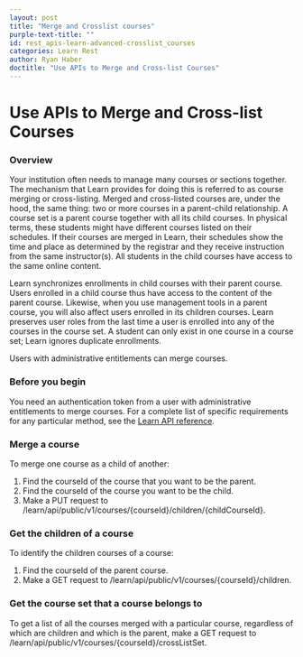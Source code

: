 ```yaml
---
layout: post
title: "Merge and Crosslist courses"
purple-text-title: ""
id: rest_apis-learn-advanced-crosslist_courses
categories: Learn Rest
author: Ryan Haber
doctitle: "Use APIs to Merge and Cross-list Courses"
---
```


# Use APIs to Merge and Cross-list Courses 

### Overview

Your institution often needs to manage many courses or sections together. The
mechanism that Learn provides for doing this is referred to as
course merging or cross-listing. Merged and cross-listed courses are, under
the hood, the same thing: two or more courses in a parent-child relationship.
A course set is a parent course together with all its child courses. In
physical terms, these students might have different courses listed on their
schedules. If their courses are merged in Learn, their schedules show the time
and place as determined by the registrar and they receive instruction from the
same instructor(s). All students in the child courses have access to the same
online content.

Learn synchronizes enrollments in child courses with their parent
course. Users enrolled in a child course thus have access to the content of
the parent course. Likewise, when you use management tools in a parent course,
you will also affect users enrolled in its children courses. Learn
preserves user roles from the last time a user is enrolled into any of the
courses in the course set. A student can only exist in one course in a course
set; Learn ignores duplicate enrollments.

Users with administrative entitlements can merge courses.

### Before you begin

You need an authentication token from a user with administrative entitlements
to merge courses. For a complete list of specific requirements for any
particular method, see the [Learn API
reference](https://developer.anthology.com/portal/displayApi/Learn).

### Merge a course

To merge one course as a child of another:

1. Find the courseId of the course that you want to be the parent.
2. Find the courseId of the course you want to be the child.
3. Make a PUT request to /learn/api/public/v1/courses/{courseId}/children/{childCourseId}.

### Get the children of a course

To identify the children courses of a course:

1. Find the courseId of the parent course.
2. Make a GET request to /learn/api/public/v1/courses/{courseId}/children.

### Get the course set that a course belongs to

To get a list of all the courses merged with a particular course, regardless
of which are children and which is the parent, make a GET request to
/learn/api/public/v1/courses/{courseId}/crossListSet.
